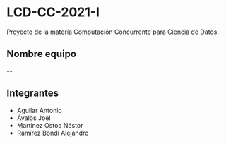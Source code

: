 # LCD-CC-2021-I
Proyecto de la materia Computación Concurrente para Ciencia de Datos.

## Nombre equipo
--

## Integrantes
- Aguilar Antonio
- Ávalos Joel
- Martínez Ostoa Néstor
- Ramírez Bondi Alejandro
